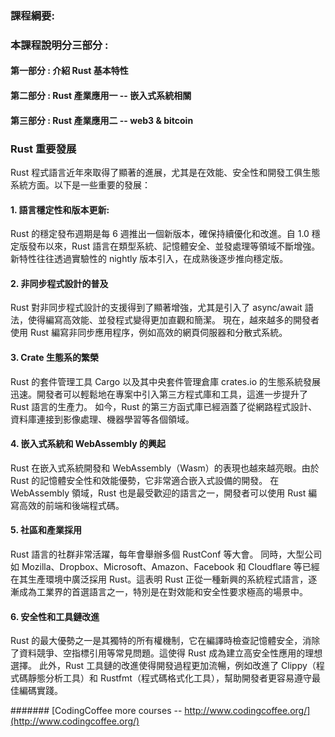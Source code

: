 ### 課程綱要:

### 本課程說明分三部分 : 

####     第一部分 :  介紹 Rust 基本特性 
####     第二部分 :  Rust 產業應用一 -- 嵌入式系統相關 
####     第三部分 :  Rust 產業應用二 --  web3 & bitcoin 

### Rust 重要發展

Rust 程式語言近年來取得了顯著的進展，尤其是在效能、安全性和開發工俱生態系統方面。以下是一些重要的發展：

#### 1. 語言穩定性和版本更新:
   
Rust 的穩定發布週期是每 6 週推出一個新版本，確保持續優化和改進。自 1.0 穩定版發布以來，Rust 語言在類型系統、記憶體安全、並發處理等領域不斷增強。
新特性往往透過實驗性的 nightly 版本引入，在成熟後逐步推向穩定版。

#### 2. 非同步程式設計的普及

Rust 對非同步程式設計的支援得到了顯著增強，尤其是引入了 async/await 語法，使得編寫高效能、並發程式變得更加直觀和簡潔。
現在，越來越多的開發者使用 Rust 編寫非同步應用程序，例如高效的網頁伺服器和分散式系統。

#### 3. Crate 生態系的繁榮

Rust 的套件管理工具 Cargo 以及其中央套件管理倉庫 crates.io 的生態系統發展迅速。開發者可以輕鬆地在專案中引入第三方程式庫和工具，這進一步提升了 Rust 語言的生產力。
如今，Rust 的第三方函式庫已經涵蓋了從網路程式設計、資料庫連接到影像處理、機器學習等各個領域。

#### 4. 嵌入式系統和 WebAssembly 的興起

Rust 在嵌入式系統開發和 WebAssembly（Wasm）的表現也越來越亮眼。由於 Rust 的記憶體安全性和效能優勢，它非常適合嵌入式設備的開發。
在 WebAssembly 領域，Rust 也是最受歡迎的語言之一，開發者可以使用 Rust 編寫高效的前端和後端程式碼。

#### 5. 社區和產業採用

Rust 語言的社群非常活躍，每年會舉辦多個 RustConf 等大會。
同時，大型公司如 Mozilla、Dropbox、Microsoft、Amazon、Facebook 和 Cloudflare 等已經在其生產環境中廣泛採用 Rust。這表明 Rust 正從一種新興的系統程式語言，逐漸成為工業界的首選語言之一，特別是在對效能和安全性要求極高的場景中。

#### 6. 安全性和工具鏈改進

Rust 的最大優勢之一是其獨特的所有權機制，它在編譯時檢查記憶體安全，消除了資料競爭、空指標引用等常見問題。這使得 Rust 成為建立高安全性應用的理想選擇。
此外，Rust 工具鏈的改進使得開發過程更加流暢，例如改進了 Clippy（程式碼靜態分析工具）和 Rustfmt（程式碼格式化工具），幫助開發者更容易遵守最佳編碼實踐。




#######     [CodingCoffee more courses -- http://www.codingcoffee.org/](http://www.codingcoffee.org/)

